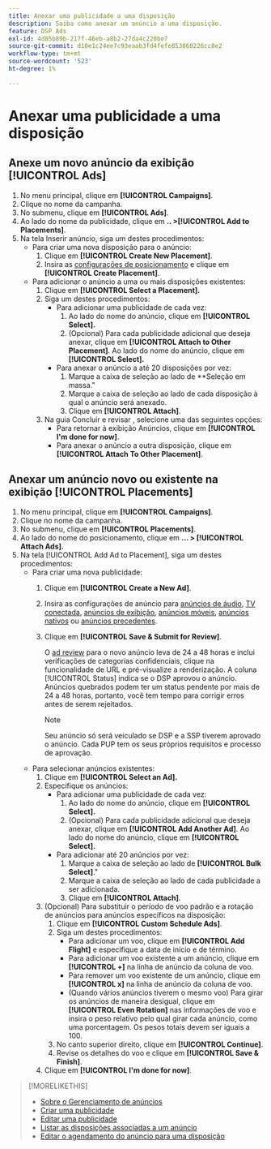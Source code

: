 ```yaml
---
title: Anexar uma publicidade a uma disposição
description: Saiba como anexar um anúncio a uma disposição.
feature: DSP Ads
exl-id: 4d85b89b-217f-46eb-a8b2-27da4c220be7
source-git-commit: d10e1c24ee7c93eaab3fd4fefe853860226cc8e2
workflow-type: tm+mt
source-wordcount: '523'
ht-degree: 1%

---
```


# Anexar uma publicidade a uma disposição

## Anexe um novo anúncio da exibição [!UICONTROL Ads]

1. No menu principal, clique em **[!UICONTROL Campaigns]**.
1. Clique no nome da campanha.
1. No submenu, clique em **[!UICONTROL Ads]**.
1. Ao lado do nome da publicidade, clique em **.. >[!UICONTROL Add to Placements]**.
1. Na tela Inserir anúncio, siga um destes procedimentos:
   * Para criar uma nova disposição para o anúncio:
      1. Clique em **[!UICONTROL Create New Placement]**.
      1. Insira as [configurações de posicionamento](/help/dsp/campaign-management/placements/placement-settings.md) e clique em **[!UICONTROL Create Placement]**.
   * Para adicionar o anúncio a uma ou mais disposições existentes:
      1. Clique em **[!UICONTROL Select a Placement].**
      1. Siga um destes procedimentos:
         * Para adicionar uma publicidade de cada vez:
            1. Ao lado do nome do anúncio, clique em **[!UICONTROL Select].**
            1. (Opcional) Para cada publicidade adicional que deseja anexar, clique em **[!UICONTROL Attach to Other Placement]**. Ao lado do nome do anúncio, clique em **[!UICONTROL Select].**
         * Para anexar o anúncio a até 20 disposições por vez:
            1. Marque a caixa de seleção ao lado de **Seleção em massa.&quot;
            1. Marque a caixa de seleção ao lado de cada disposição à qual o anúncio será anexado.
            1. Clique em **[!UICONTROL Attach]**.
      1. Na guia Concluir e revisar , selecione uma das seguintes opções:
         * Para retornar à exibição Anúncios, clique em **[!UICONTROL I'm done for now]**.
         * Para anexar o anúncio a outra disposição, clique em **[!UICONTROL Attach To Other Placement]**.

## Anexar um anúncio novo ou existente na exibição [!UICONTROL Placements]

1. No menu principal, clique em **[!UICONTROL Campaigns]**.
1. Clique no nome da campanha.
1. No submenu, clique em **[!UICONTROL Placements]**.
1. Ao lado do nome do posicionamento, clique em **... > [!UICONTROL Attach Ads].**
1. Na tela [!UICONTROL Add Ad to Placement], siga um destes procedimentos:
   * Para criar uma nova publicidade:
      1. Clique em **[!UICONTROL Create a New Ad]**.
      1. Insira as configurações de anúncio para [anúncios de áudio](ad-settings-audio.md), [TV conectada](ad-settings-connected-tv.md), [anúncios de exibição](ad-settings-display.md), [anúncios móveis](ad-settings-mobile.md), [anúncios nativos](ad-settings-native.md) ou [anúncios precedentes](ad-settings-pre-roll.md).
      1. Clique em **[!UICONTROL Save & Submit for Review]**.

         O [ad review](ad-about.md) para o novo anúncio leva de 24 a 48 horas e inclui verificações de categorias confidenciais, clique na funcionalidade de URL e pré-visualize a renderização. A coluna [!UICONTROL Status] indica se o DSP aprovou o anúncio. Anúncios quebrados podem ter um status pendente por mais de 24 a 48 horas, portanto, você tem tempo para corrigir erros antes de serem rejeitados.

         >[!NOTE]
         >
         >Seu anúncio só será veiculado se DSP e a SSP tiverem aprovado o anúncio. Cada PUP tem os seus próprios requisitos e processo de aprovação.
   * Para selecionar anúncios existentes:
      1. Clique em **[!UICONTROL Select an Ad].**
      1. Especifique os anúncios:
         * Para adicionar uma publicidade de cada vez:
            1. Ao lado do nome do anúncio, clique em **[!UICONTROL Select].**
            1. (Opcional) Para cada publicidade adicional que deseja anexar, clique em **[!UICONTROL Add Another Ad]**. Ao lado do nome do anúncio, clique em **[!UICONTROL Select].**
         * Para adicionar até 20 anúncios por vez:
            1. Marque a caixa de seleção ao lado de **[!UICONTROL Bulk Select]**.&quot;
            1. Marque a caixa de seleção ao lado de cada publicidade a ser adicionada.
            1. Clique em **[!UICONTROL Attach]**.
      1. (Opcional) Para substituir o período de voo padrão e a rotação de anúncios para anúncios específicos na disposição:
         1. Clique em **[!UICONTROL Custom Schedule Ads]**.
         1. Siga um destes procedimentos:
            * Para adicionar um voo, clique em **[!UICONTROL Add Flight]** e especifique a data de início e de término.
            * Para adicionar um voo existente a um anúncio, clique em **[!UICONTROL +]** na linha de anúncio da coluna de voo.
            * Para remover um voo existente de um anúncio, clique em **[!UICONTROL x]** na linha de anúncio da coluna de voo.
            * (Quando vários anúncios tiverem o mesmo voo) Para girar os anúncios de maneira desigual, clique em **[!UICONTROL Even Rotation]** nas informações de voo e insira o peso relativo pelo qual girar cada anúncio, como uma porcentagem.
Os pesos totais devem ser iguais a 100.
         1. No canto superior direito, clique em **[!UICONTROL Continue]**.
         1. Revise os detalhes do voo e clique em **[!UICONTROL Save & Finish]**.
      1. Clique em **[!UICONTROL I'm done for now]**.


>[!MORELIKETHIS]
>
>* [Sobre o Gerenciamento de anúncios](ad-about.md)
>* [Criar uma publicidade](ad-create.md)
>* [Editar uma publicidade](ad-edit.md)
>* [Listar as disposições associadas a um anúncio](ad-list-placements.md)
>* [Editar o agendamento do anúncio para uma disposição](/help/dsp/campaign-management/placements/placement-edit-ad-schedule.md)

